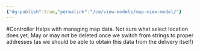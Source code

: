 ```yaml
---
{"dg-publish":true,"permalink":"/cm/view-models/map-view-model/"}
---
```


#Controller 
Helps with managing map data. Not sure what select location does yet.
May or may not be deleted once we switch from strings to proper addresses (as we should be able to obtain this data from the delivery itself)